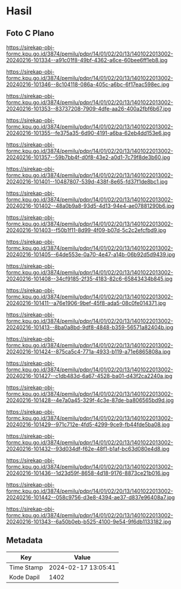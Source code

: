 # Hasil

## Foto C Plano

https://sirekap-obj-formc.kpu.go.id/3874/pemilu/pdpr/14/01/02/20/13/1401022013002-20240216-101334--a91c01f8-49bf-4362-a6ce-60bee6ff1eb8.jpg

https://sirekap-obj-formc.kpu.go.id/3874/pemilu/pdpr/14/01/02/20/13/1401022013002-20240216-101346--8c104118-086a-405c-a6bc-6f17eac598ec.jpg

https://sirekap-obj-formc.kpu.go.id/3874/pemilu/pdpr/14/01/02/20/13/1401022013002-20240216-101353--83737208-7909-4dfe-aa26-400a2fbf6b67.jpg

https://sirekap-obj-formc.kpu.go.id/3874/pemilu/pdpr/14/01/02/20/13/1401022013002-20240216-101355--fe375a35-6d90-4191-a6ba-62eb4dd153e6.jpg

https://sirekap-obj-formc.kpu.go.id/3874/pemilu/pdpr/14/01/02/20/13/1401022013002-20240216-101357--59b7bb4f-d0f8-43e2-a0d1-7c79f8de3b60.jpg

https://sirekap-obj-formc.kpu.go.id/3874/pemilu/pdpr/14/01/02/20/13/1401022013002-20240216-101401--10487807-539d-438f-8e65-fd37f1de8bc1.jpg

https://sirekap-obj-formc.kpu.go.id/3874/pemilu/pdpr/14/01/02/20/13/1401022013002-20240216-101402--48a0b9a8-93d5-4d13-94e4-ae07881290b6.jpg

https://sirekap-obj-formc.kpu.go.id/3874/pemilu/pdpr/14/01/02/20/13/1401022013002-20240216-101403--f50b1f11-8d99-4f09-b07d-5c2c2efcfbd9.jpg

https://sirekap-obj-formc.kpu.go.id/3874/pemilu/pdpr/14/01/02/20/13/1401022013002-20240216-101405--64de553e-0a70-4e47-a14b-06b92d5d9439.jpg

https://sirekap-obj-formc.kpu.go.id/3874/pemilu/pdpr/14/01/02/20/13/1401022013002-20240216-101408--34cf9185-2f35-4183-82c6-65843434b845.jpg

https://sirekap-obj-formc.kpu.go.id/3874/pemilu/pdpr/14/01/02/20/13/1401022013002-20240216-101411--a76e1906-9bef-45f8-ada5-08c0fe014371.jpg

https://sirekap-obj-formc.kpu.go.id/3874/pemilu/pdpr/14/01/02/20/13/1401022013002-20240216-101413--8ba0a8bd-9df8-4848-b359-56571a82404b.jpg

https://sirekap-obj-formc.kpu.go.id/3874/pemilu/pdpr/14/01/02/20/13/1401022013002-20240216-101424--875ca5c4-771a-4933-b119-a71e6865808a.jpg

https://sirekap-obj-formc.kpu.go.id/3874/pemilu/pdpr/14/01/02/20/13/1401022013002-20240216-101427--c1db483d-6a67-4528-ba01-d43f2ca2240a.jpg

https://sirekap-obj-formc.kpu.go.id/3874/pemilu/pdpr/14/01/02/20/13/1401022013002-20240216-101428--4e7a0a45-329f-4c3e-87de-ba806565bd9d.jpg

https://sirekap-obj-formc.kpu.go.id/3874/pemilu/pdpr/14/01/02/20/13/1401022013002-20240216-101429--971c712e-4fd5-4299-9ce9-fb44fde5ba08.jpg

https://sirekap-obj-formc.kpu.go.id/3874/pemilu/pdpr/14/01/02/20/13/1401022013002-20240216-101432--93d034df-f62e-48f1-b1af-bc63d080e4d8.jpg

https://sirekap-obj-formc.kpu.go.id/3874/pemilu/pdpr/14/01/02/20/13/1401022013002-20240216-101436--1d23d59f-8658-4d18-9176-8873ce21b016.jpg

https://sirekap-obj-formc.kpu.go.id/3874/pemilu/pdpr/14/01/02/20/13/1401022013002-20240216-101442--058c9756-d3e8-4394-ae37-d837e96408a7.jpg

https://sirekap-obj-formc.kpu.go.id/3874/pemilu/pdpr/14/01/02/20/13/1401022013002-20240216-101343--6a50b0eb-b525-4100-9e54-9f6db1133182.jpg


## Metadata

| Key        | Value               |
| ---------- | ------------------- |
| Time Stamp | 2024-02-17 13:05:41 |
| Kode Dapil | 1402                |



